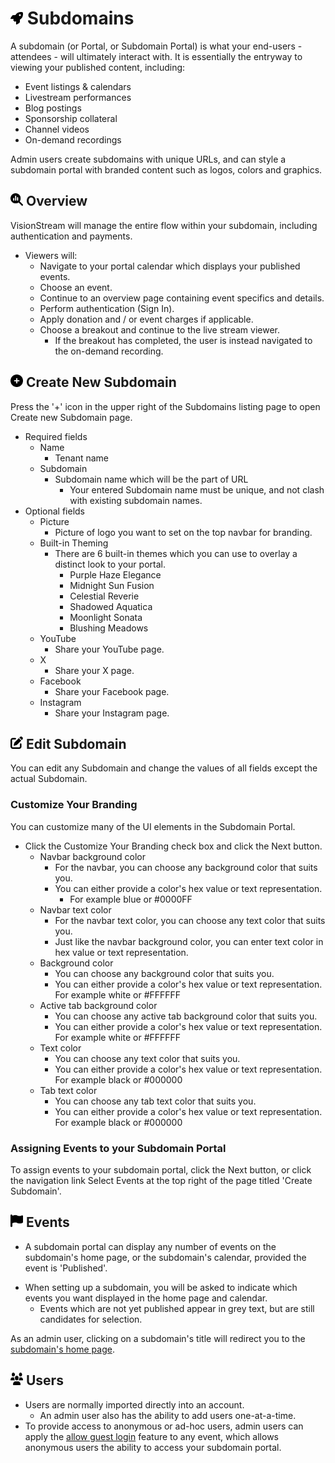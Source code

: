 # <img src="https://raw.githubusercontent.com/vishaldhole173/pro-stream-documentation/main/fontawesome/svgs/solid/rocket.svg" width="20" height="20"> Subdomains

A subdomain (or Portal, or Subdomain Portal) is what your end-users - attendees -  will ultimately interact with. It is essentially the entryway to viewing your published content, including:

- Event listings & calendars
- Livestream performances
- Blog postings
- Sponsorship collateral
- Channel videos
- On-demand recordings

Admin users create subdomains with unique URLs, and can style a subdomain portal with branded content such as logos, colors and graphics. 

## <img src="https://raw.githubusercontent.com/vishaldhole173/pro-stream-documentation/main/fontawesome/svgs/solid/magnifying-glass-chart.svg" width="20" height="20"> Overview

VisionStream will manage the entire flow within your subdomain, including authentication and payments.

* Viewers will:
  - Navigate to your portal calendar which displays your published events.
  - Choose an event.
  - Continue to an overview page containing event specifics and details.
  - Perform authentication (Sign In).
  - Apply donation and / or event charges if applicable.
  - Choose a breakout and continue to the live stream viewer.
    - If the breakout has completed, the user is instead navigated to the on-demand recording. 

## <img src="https://raw.githubusercontent.com/vishaldhole173/pro-stream-documentation/main/fontawesome/svgs/solid/circle-plus.svg" width="20" height="20"> Create New Subdomain

Press the '+' icon in the upper right of the Subdomains listing page to open Create new Subdomain page.

* Required fields
    - Name
      - Tenant name
    - Subdomain
        - Subdomain name which will be the part of URL
          - Your entered Subdomain name must be unique, and not clash with existing subdomain names.
* Optional fields
    - Picture
      - Picture of logo you want to set on the top navbar for branding.
    - Built-in Theming
      - There are 6 built-in themes which you can use to overlay a distinct look to your portal.
        - Purple Haze Elegance
        - Midnight Sun Fusion
        - Celestial Reverie
        - Shadowed Aquatica
        - Moonlight Sonata
        - Blushing Meadows
   - YouTube
       - Share your YouTube page.
  - X
      - Share your X page.
  - Facebook
      - Share your Facebook page.
  - Instagram
      - Share your Instagram page.

## <img src="https://raw.githubusercontent.com/vishaldhole173/pro-stream-documentation/main/fontawesome/svgs/solid/pen-to-square.svg" width="20" height="20"> Edit Subdomain

You can edit any Subdomain and change the values of all fields except the actual Subdomain.

### Customize Your Branding

You can customize many of the UI elements in the Subdomain Portal.

- Click the Customize Your Branding check box and click the Next button.
  - Navbar background color
    - For the navbar, you can choose any background color that suits you.
    - You can either provide a color's hex value or text representation.
      - For example blue or #0000FF
  - Navbar text color
      - For the navbar text color, you can choose any text color that suits you.
      - Just like the navbar background color, you can enter text color in hex value or text representation.
  - Background color
      - You can choose any background color that suits you.
      - You can either provide a color's hex value or text representation. For example white or #FFFFFF
  - Active tab background color
      - You can choose any active tab background color that suits you.
      - You can either provide a color's hex value or text representation. For example white or #FFFFFF
  - Text color
      - You can choose any text color that suits you.
      - You can either provide a color's hex value or text representation. For example black or #000000
  - Tab text color
      - You can choose any tab text color that suits you.
      - You can either provide a color's hex value or text representation. For example black or #000000

### Assigning Events to your Subdomain Portal

To assign events to your subdomain portal, click the Next button, or click the navigation link Select Events at the top right of the page titled 'Create Subdomain'.

## <img src="https://raw.githubusercontent.com/vishaldhole173/pro-stream-documentation/main/fontawesome/svgs/solid/flag.svg" width="20" height="20"> Events

* A subdomain portal can display any number of events on the subdomain's home page, or the subdomain's calendar, provided the event is 'Published'. 
- When setting up a subdomain, you will be asked to indicate which events you want displayed in the home page and calendar.
  - Events which are not yet published appear in grey text, but are still candidates for selection. 

As an admin user, clicking on a subdomain's title will redirect you to the [subdomain's home page](./events.md).

## <img src="https://raw.githubusercontent.com/vishaldhole173/pro-stream-documentation/main/fontawesome/svgs/solid/users.svg" width="20" height="20"> Users

* Users are normally imported directly into an account.
  - An admin user also has the ability to add users one-at-a-time.
* To provide access to anonymous or ad-hoc users, admin users can apply the [allow guest login](./users.md) feature to any event, which allows anonymous users the ability to access your subdomain portal.
